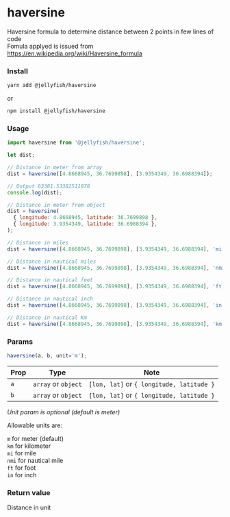 # haversine
Haversine formula to determine distance between 2 points in few lines of code  
Fomula applyed is issued from https://en.wikipedia.org/wiki/Haversine_formula


### Install
```bash
yarn add @jellyfish/haversine
```
or
```bash
npm install @jellyfish/haversine
```
### Usage
```javascript
import haversine from '@jellyfish/haversine';

let dist;

// Distance in meter from array
dist = haversine([4.8668945, 36.7699898], [3.9354349, 36.6988394]);

// Output 83381.53382511878
console.log(dist); 

// Distance in meter from object
dist = haversine(
  { longitude: 4.8668945, latitude: 36.7699898 }, 
  { longitude: 3.9354349, latitude: 36.6988394 },
);

// Distance in miles
dist = haversine([4.8668945, 36.7699898], [3.9354349, 36.6988394], 'mi');

// Distance in nautical miles
dist = haversine([4.8668945, 36.7699898], [3.9354349, 36.6988394], 'nmi');

// Distance in nautical feet
dist = haversine([4.8668945, 36.7699898], [3.9354349, 36.6988394], 'ft');

// Distance in nautical inch
dist = haversine([4.8668945, 36.7699898], [3.9354349, 36.6988394], 'in');

// Distance in nautical Km
dist = haversine([4.8668945, 36.7699898], [3.9354349, 36.6988394], 'km');
```

### Params

```javascript
haversine(a, b, unit='m');
```

| Prop | Type                |  Note                                     |
|------|---------------------|-------------------------------------------|
| `a`  | `array` or `object` | `[lon, lat]` or `{ longitude, latitude }` |
| `b`  | `array` or `object` | `[lon, lat]` or `{ longitude, latitude }` |

*Unit param is optional (default is meter)*  

Allowable units are:  
   
`m` for meter (default)  
`km` for kilometer   
`mi` for mile  
`nmi` for nautical mile  
`ft` for foot  
`in` for inch
  

### Return value

Distance in unit
